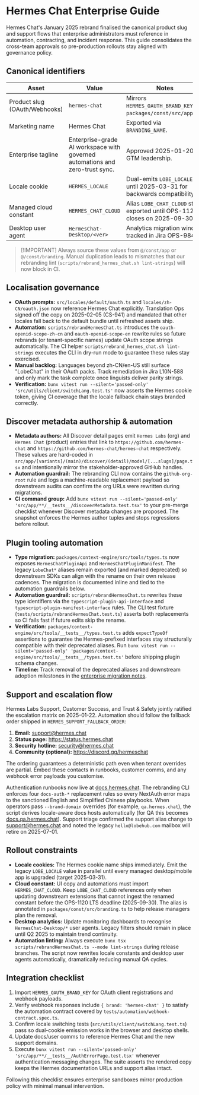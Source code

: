 # Hermes Chat Enterprise Guide

Hermes Chat's January 2025 rebrand finalised the canonical product slug and
support flows that enterprise administrators must reference in automation,
contracting, and incident response. This guide consolidates the cross-team
approvals so pre-production rollouts stay aligned with governance policy.

## Canonical identifiers

| Asset                         | Value                                                                        | Notes                                                                       |
| ----------------------------- | ---------------------------------------------------------------------------- | --------------------------------------------------------------------------- |
| Product slug (OAuth/Webhooks) | `hermes-chat`                                                                | Mirrors `HERMES_OAUTH_BRAND_KEY` in `packages/const/src/app.ts`.            |
| Marketing name                | Hermes Chat                                                                  | Exported via `BRANDING_NAME`.                                               |
| Enterprise tagline            | Enterprise-grade AI workspace with governed automations and zero-trust sync. | Approved 2025-01-20 by GTM leadership.                                      |
| Locale cookie                 | `HERMES_LOCALE`                                                              | Dual-emits `LOBE_LOCALE` until 2025-03-31 for backwards compatibility.      |
| Managed cloud constant        | `HERMES_CHAT_CLOUD`                                                          | Alias `LOBE_CHAT_CLOUD` stays exported until OPS-1120 closes on 2025-09-30. |
| Desktop user agent            | `HermesChat-Desktop/<ver>`                                                   | Analytics migration window tracked in Jira OPS-984.                         |

> \[!IMPORTANT]
> Always source these values from `@/const/app` or `@/const/branding`. Manual
> duplication leads to mismatches that our rebranding lint (`scripts/rebrand_hermes_chat.sh lint-strings`)
> will now block in CI.

## Localisation governance

- **OAuth prompts:** `src/locales/default/oauth.ts` and `locales/zh-CN/oauth.json`
  now reference Hermes Chat explicitly. Translation Ops signed off the copy on
  2025-02-05 (CS-941) and mandated that other locales fall back to the default
  bundle until refreshed assets ship.
- **Automation:** `scripts/rebrandHermesChat.ts` introduces the
  `oauth-openid-scope-zh-cn` and `oauth-openid-scope-en` rewrite rules so future
  rebrands (or tenant-specific names) update OAuth scope strings automatically.
  The CI helper `scripts/rebrand_hermes_chat.sh lint-strings` executes the CLI
  in dry-run mode to guarantee these rules stay exercised.
- **Manual backlog:** Languages beyond zh-CN/en-US still surface "LobeChat" in
  their OAuth packs. Track remediation in Jira L10N-588 and only mark the task
  complete once linguists deliver parity strings.
- **Verification:** `bunx vitest run --silent='passed-only' 'src/utils/client/switchLang.test.ts'`
  now asserts the Hermes cookie token, giving CI coverage that the locale
  fallback chain stays branded correctly.

## Discover metadata authorship & automation

- **Metadata authors:** All Discover detail pages emit `Hermes Labs` (org) and
  `Hermes Chat` (product) entries that link to `https://github.com/hermes-chat`
  and `https://github.com/hermes-chat/hermes-chat` respectively. These values
  are hard-coded in `src/app/[variants]/(main)/discover/(detail)/model/[...slugs]/page.tsx`
  and intentionally mirror the stakeholder-approved GitHub handles.
- **Automation guardrail:** The rebranding CLI now contains the `github-org-root`
  rule and logs a machine-readable replacement payload so downstream audits can
  confirm the org URLs were rewritten during migrations.
- **CI command group:** Add
  `bunx vitest run --silent='passed-only' 'src/app/**/__tests__/discoverMetadata.test.tsx'`
  to your pre-merge checklist whenever Discover metadata changes are proposed.
  The snapshot enforces the Hermes author tuples and stops regressions before
  rollout.

## Plugin tooling automation

- **Type migration:** `packages/context-engine/src/tools/types.ts` now exposes
  `HermesChatPluginApi` and `HermesChatPluginManifest`. The legacy
  `LobeChat*` aliases remain exported (and marked deprecated) so downstream
  SDKs can align with the rename on their own release cadences. The migration is
  documented inline and tied to the automation guardrails below.
- **Automation guardrail:** `scripts/rebrandHermesChat.ts` rewrites these type
  identifiers via the `typescript-plugin-api-interface` and
  `typescript-plugin-manifest-interface` rules. The CLI test fixture (`tests/scripts/rebrandHermesChat.test.ts`)
  asserts both replacements so CI fails fast if future edits skip the rename.
- **Verification:** `packages/context-engine/src/tools/__tests__/types.test.ts`
  adds `expectTypeOf` assertions to guarantee the Hermes-prefixed interfaces stay
  structurally compatible with their deprecated aliases. Run
  `bunx vitest run --silent='passed-only' 'packages/context-engine/src/tools/__tests__/types.test.ts'`
  before shipping plugin schema changes.
- **Timeline:** Track removal of the deprecated aliases and downstream adoption
  milestones in the [enterprise migration notes](/docs/changelog/2025-hermes-chat-launch).

## Support and escalation flow

Hermes Labs Support, Customer Success, and Trust & Safety jointly ratified the
escalation matrix on 2025-01-22. Automation should follow the fallback order
shipped in `HERMES_SUPPORT_FALLBACK_ORDER`:

1. **Email:** <support@hermes.chat>
2. **Status page:** <https://status.hermes.chat>
3. **Security hotline:** <security@hermes.chat>
4. **Community (optional):** <https://discord.gg/hermeschat>

The ordering guarantees a deterministic path even when tenant overrides are
partial. Embed these contacts in runbooks, customer comms, and any webhook error
payloads you customise.

Authentication runbooks now live at [docs.hermes.chat](https://docs.hermes.chat). The rebranding
CLI enforces four `docs-auth-*` replacement rules so every NextAuth error maps
to the sanctioned English and Simplified Chinese playbooks. When operators pass
`--brand-domain` overrides (for example, `qa.hermes.chat`), the script derives
locale-aware docs hosts automatically (for QA this becomes
[docs.qa.hermes.chat](https://docs.qa.hermes.chat)). Support triage confirmed the support alias
change to <support@hermes.chat> and noted the legacy `hello@lobehub.com`
mailbox will retire on 2025-07-01.

## Rollout constraints

- **Locale cookies:** The Hermes cookie name ships immediately. Emit the legacy
  `LOBE_LOCALE` value in parallel until every managed desktop/mobile app is
  upgraded (target 2025-03-31).
- **Cloud constant:** UI copy and automations must import `HERMES_CHAT_CLOUD`.
  Keep `LOBE_CHAT_CLOUD` references only when updating downstream extensions
  that cannot ingest the renamed constant before the OPS-1120 LTS deadline
  (2025-09-30). The alias is annotated in `packages/const/src/branding.ts` to
  help release managers plan the removal.
- **Desktop analytics:** Update monitoring dashboards to recognise
  `HermesChat-Desktop/*` user agents. Legacy filters should remain in place until
  Q2 2025 to maintain trend continuity.
- **Automation linting:** Always execute `bunx tsx scripts/rebrandHermesChat.ts --mode lint-strings`
  during release branches. The script now rewrites locale constants and desktop
  user agents automatically, dramatically reducing manual QA cycles.

## Integration checklist

1. Import `HERMES_OAUTH_BRAND_KEY` for OAuth client registrations and webhook
   payloads.
2. Verify webhook responses include `{ brand: 'hermes-chat' }` to satisfy the
   automation contract covered by `tests/automation/webhook-contract.spec.ts`.
3. Confirm locale switching tests (`src/utils/client/switchLang.test.ts`) pass so
   dual-cookie emission works in the browser and desktop shells.
4. Update docs/user comms to reference Hermes Chat and the new support domains.
5. Execute `bunx vitest run --silent='passed-only' 'src/app/**/__tests__/AuthErrorPage.test.tsx'`
   whenever authentication messaging changes. The suite asserts the rendered
   copy keeps the Hermes documentation URLs and support alias intact.

Following this checklist ensures enterprise sandboxes mirror production policy
with minimal manual intervention.
